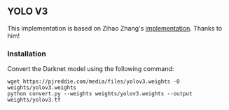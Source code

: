 ## YOLO V3

This implementation is based on Zihao Zhang's [implementation](https://github.com/zzh8829/yolov3-tf2). Thanks to him!


### Installation

Convert the Darknet model using the following command:

    wget https://pjreddie.com/media/files/yolov3.weights -O weights/yolov3.weights
    python convert.py --weights weights/yolov3.weights --output weights/yolov3.tf
